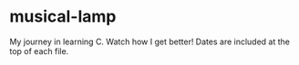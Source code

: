 # musical-lamp
My journey in learning C. Watch how I get better! Dates are included at the top of each file.